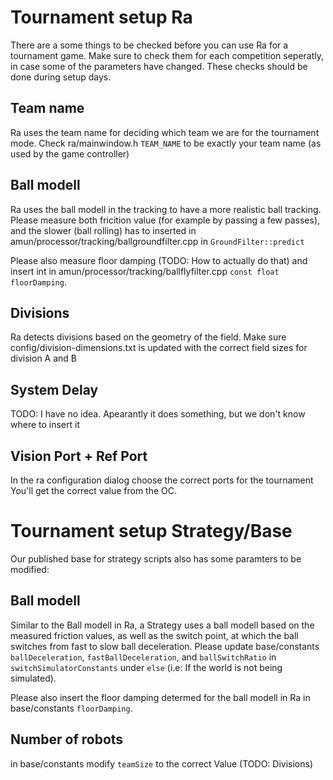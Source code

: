 # Tournament setup Ra
There are a some things to be checked before you can use Ra for a tournament game.
Make sure to check them for each competition seperatly, in case some of the parameters have changed.
These checks should be done during setup days.

## Team name
Ra uses the team name for deciding which team we are for the tournament mode.
Check ra/mainwindow.h `TEAM_NAME` to be exactly your team name (as used by the game controller)

## Ball modell
Ra uses the ball modell in the tracking to have a more realistic ball tracking.
Please measure both fricition value (for example by passing a few passes), and the slower
(ball rolling) has to inserted in amun/processor/tracking/ballgroundfilter.cpp in `GroundFilter::predict`

Please also measure floor damping (TODO: How to actually do that) and insert int in
amun/processor/tracking/ballflyfilter.cpp `const float floorDamping`.

## Divisions
Ra detects divisions based on the geometry of the field.
Make sure config/division-dimensions.txt is updated with the correct field sizes for division A and B

## System Delay
TODO: I have no idea. Apearantly it does something, but we don't know where to insert it

## Vision Port + Ref Port
In the ra configuration dialog choose the correct ports for the tournament
You'll get the correct value from the OC.

# Tournament setup Strategy/Base
Our published base for strategy scripts also has some paramters to be modified:

## Ball modell
Similar to the Ball modell in Ra, a Strategy uses a ball modell based on the measured friction values,
as well as the switch point, at which the ball switches from fast to slow ball deceleration.
Please update base/constants `ballDeceleration`, `fastBallDeceleration`, and `ballSwitchRatio` in
`switchSimulatorConstants` under `else` (i.e: If the world is not being simulated).

Please also insert the floor damping determed for the ball modell in Ra in base/constants
`floorDamping`.

## Number of robots
in base/constants modify `teamSize` to the correct Value (TODO: Divisions)
